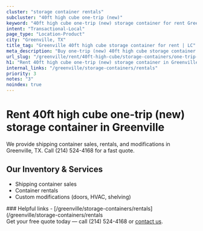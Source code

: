 ```yaml
---
cluster: "storage container rentals"
subcluster: "40ft high cube one-trip (new)"
keyword: "40ft high cube one-trip (new) storage container for rent Greenville, TX"
intent: "Transactional-Local"
page_type: "Location-Product"
city: "Greenville, TX"
title_tag: "Greenville 40ft high cube storage container for rent | LC"
meta_description: "Buy one-trip (new) 40ft high cube storage container rent with local delivery in Greenville, TX. LC Container — local Since 2003. Request a fast quote today."
url_slug: "/greenville/rent/40ft-high-cube/storage-containers/one-trip-new"
h1: "Rent 40ft high cube one-trip (new) storage container in Greenville"
internal_links: "/greenville/storage-containers/rentals"
priority: 3
notes: "3"
noindex: true
---
```


# Rent 40ft high cube one-trip (new) storage container in Greenville

We provide shipping container sales, rentals, and modifications in Greenville, TX. Call (214) 524-4168 for a fast quote.

## Our Inventory & Services
- Shipping container sales
- Container rentals
- Custom modifications (doors, HVAC, shelving)

<div data-section="internal-links">
### Helpful links
- [/greenville/storage-containers/rentals](/greenville/storage-containers/rentals
</div>

<div data-section="cta">
Get your free quote today — call (214) 524-4168 or <a href="/contact">contact us</a>.
</div>

<script type="application/ld+json">{"@context":"https://schema.org","@type":"FAQPage","mainEntity":[{"@type":"Question","name":"How much does delivery cost in Greenville, TX?","acceptedAnswer":{"@type":"Answer","text":"Delivery costs vary by distance and container size. Most deliveries in Greenville, TX range from $150-$300. Call (214) 524-4168 for an exact quote based on your specific location."}},{"@type":"Question","name":"Do you offer financing or payment plans?","acceptedAnswer":{"@type":"Answer","text":"We accept major credit cards, checks, and can discuss commercial terms for bulk purchases. Call (214) 524-4168 to discuss options."}},{"@type":"Question","name":"Can you customize containers in Greenville, TX?","acceptedAnswer":{"@type":"Answer","text":"Yes — we perform modifications like doors, HVAC, insulation, and shelving. Request a custom quote at (214) 524-4168 or via our contact form."}}]}</script>
